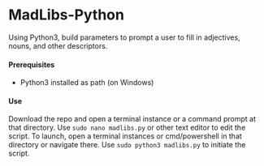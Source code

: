 # MadLibs-Python
Using Python3, build parameters to prompt a user to fill in adjectives, nouns, and other descriptors.

#### Prerequisites 
- Python3 installed as path (on Windows)

#### Use
Download the repo and open a terminal instance or a command prompt at that directory. Use `sudo nano madlibs.py` or other text editor to edit the script.
To launch, open a terminal instances or cmd/powershell in that directory or navigate there. Use `sudo python3 madlibs.py` to initiate the script. 
